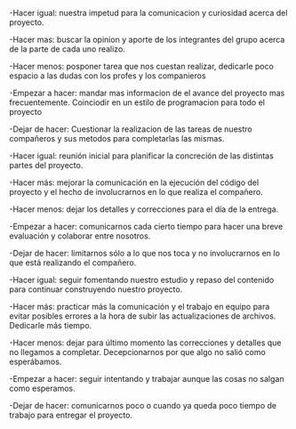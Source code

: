 <!-- -------------------------------RETROSPECTIVA------------------------------------------------------>
<!------------------------------------------------------Sprint 2---------------------------------------->

-Hacer igual: nuestra impetud para la comunicacion y curiosidad acerca del proyecto. 

-Hacer mas: buscar la opinion y aporte de los integrantes del grupo acerca de la parte de cada uno realizo.

-Hacer menos: posponer tarea que nos cuestan realizar, dedicarle poco espacio a las dudas con los profes y los companieros

-Empezar a hacer: mandar mas informacion de el avance del proyecto mas frecuentemente. Coinciodir en un estilo de programacion para todo el proyecto

-Dejar de hacer: Cuestionar la realizacion de las tareas de nuestro compañeros y sus metodos para completarlas las mismas.

<!------------------------------------------------SPRINT 3 ------------------------------------------------>

-Hacer igual: reunión inicial para planificar la concreción de las distintas partes del proyecto.

-Hacer más: mejorar la comunicación en la ejecución del código del proyecto y el hecho de involucrarnos en lo que realiza el compañero.

-Hacer menos: dejar los detalles y correcciones para el día de la entrega.

-Empezar a hacer: comunicarnos cada cierto tiempo para hacer una breve evaluación y colaborar entre nosotros.

-Dejar de hacer: limitarnos sólo a lo que nos toca y no involucrarnos en lo que está realizando el compañero.



<!--------------------------- SPRINT 5 ------------------------------------------------->
-Hacer igual: seguir fomentando nuestro estudio y repaso del contenido para continuar construyendo nuestro proyecto.


-Hacer más: practicar más la comunicación y el trabajo en equipo para evitar posibles errores a la hora de subir las actualizaciones de archivos. Dedicarle más tiempo.


-Hacer menos: dejar para último momento las correcciones y detalles que no llegamos a completar. Decepcionarnos por que algo no salió como esperábamos.


-Empezar a hacer: seguir intentando y trabajar aunque las cosas no salgan como esperamos. 


-Dejar de hacer: comunicarnos poco o cuando ya queda poco tiempo de trabajo para entregar el proyecto.


